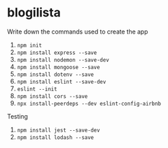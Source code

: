 # blogilista

Write down the commands used to create the app
1. `npm init`
2. `npm install express --save`
3. `npm install nodemon --save-dev`
4. `npm install mongoose --save`
5. `npm install dotenv --save`
6. `npm install eslint --save-dev`
7. `eslint --init`
8. `npm install cors --save`
9. `npx install-peerdeps --dev eslint-config-airbnb`

Testing
1. `npm install jest --save-dev`
2. `npm install lodash --save`